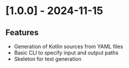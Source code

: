 
# [1.0.0] - 2024-11-15
## Features
- Generation of Kotlin sources from YAML files
- Basic CLI to specify input and output paths
- Skeleton for test generation

